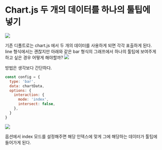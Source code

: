 
# Chart.js 두 개의 데이터를 하나의 툴팁에 넣기

![](https://velog.velcdn.com/images/yxxnhx/post/bb84e008-886b-482c-b6ce-7dc9c3f09a12/image.png)

기존 디폴트로는 chart.js 에서 두 개의 데이터를 사용하게 되면 각각 표출하게 된다.
line 형식에서는 괜찮지만 아래와 같은 bar 형식의 그래프에서 하나의 툴팁에 보여주게 하고 싶은 경우 어떻게 해야할까?
![](https://velog.velcdn.com/images/yxxnhx/post/7062f34e-c1f6-4289-adc5-f9fbe54e5799/image.png)

방법은 생각보다 간단하다.

```js
const config = {
  type: 'bar',
  data: chartData,
  options: {
    interaction: {
      mode: 'index',
      intersect: false,
    },
  }
}
```

![](https://velog.velcdn.com/images/yxxnhx/post/ade4e499-6892-4608-ac5e-64eee3781f03/image.png)

옵션에서 index 모드를 설정해주면 해당 인덱스에 맞게 그에 해당하는 데이터가 툴팁에 들어가게 된다.
